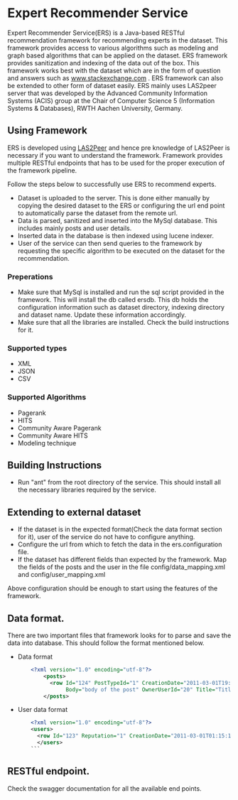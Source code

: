 # Expert Recommender Service

Expert Recommender Service(ERS) is a Java-based RESTful recommendation framework for recommending experts in the dataset. This framework provides access to various algorithms such as modeling and graph based algorithms that can be applied on the dataset. ERS framework provides sanitization and indexing of the data out of the box. This framework works best with the dataset which are in the form of question and answers such as www.stackexchange.com . ERS framework can also be extended to other form of dataset easily. ERS mainly uses LAS2peer server that was developed by the Advanced Community Information Systems (ACIS) group at the Chair of Computer Science 5 (Information Systems & Databases), RWTH Aachen University, Germany.

## Using Framework
ERS is developed using [LAS2Peer](http://las2peer.com) and hence pre knowledge of LAS2Peer is necessary if you want to understand the framework. Framework provides multiple RESTful endpoints that has to be used for the proper execution of the framework pipeline.

Follow the steps below to successfully use ERS to recommend experts.

* Dataset is uploaded to the server. This is done either manually by copying the desired dataset to the ERS or configuring the url end point to automatically parse the dataset from the remote url.
* Data is parsed, sanitized and inserted into the MySql database. This includes mainly posts and user details.
* Inserted data in the database is then indexed using lucene indexer.
* User of the service can then send queries to the framework by requesting the specific algorithm to be executed on the dataset for the recommendation.

### Preperations
* Make sure that MySql is installed and run the sql script provided in the framework. This will install the db called ersdb. This db holds the configuration information such as dataset directory, indexing directory and dataset name. Update these information accordingly.
* Make sure that all the libraries are installed. Check the build instructions for it.
### Supported types
* XML
* JSON
* CSV
### Supported Algorithms
* Pagerank
* HITS
* Community Aware Pagerank
* Community Aware HITS
* Modeling technique

## Building Instructions
* Run "ant" from the root directory of the service. This should install all the necessary libraries required by the service.

## Extending to external dataset
* If the dataset is in the expected format(Check the data format section for it), user of the service do not have to configure anything.
* Configure the url from which to fetch the data in the ers.configuration file.
* If the dataset has different fields than expected by the framework. Map the fields of the posts and the user in the file config/data_mapping.xml and config/user_mapping.xml

Above configuration should be enough to start using the features of the framework.

## Data format.
There are two important files that framework looks for to parse and save the data into database. This should follow the format mentioned below.
* Data format
	```xml
		<?xml version="1.0" encoding="utf-8"?>
			<posts>
			  <row Id="124" PostTypeId="1" CreationDate="2011-03-01T19:49:22.47"
                   Body="body of the post" OwnerUserId="20" Title="Title of the post" />
		    </posts>
	```
* User data format
	```xml
		<?xml version="1.0" encoding="utf-8"?>
		<users>
		  <row Id="123" Reputation="1" CreationDate="2011-03-01T01:15:13.14" DisplayName="Alex" LastAccessDate="2011-03-01T01:15:13.147" WebsiteUrl="http://xyz.com" Location="Aachen" AboutMe="Details about the user" AccountId="-1" />
          </users>
		```

## RESTful endpoint.
Check the swagger documentation for all the available end points.



